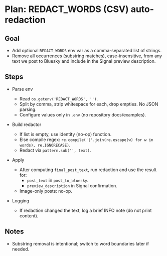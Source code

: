# Plan: REDACT_WORDS (CSV) auto-redaction

## Goal
- Add optional `REDACT_WORDS` env var as a comma-separated list of strings.
- Remove all occurrences (substring matches), case-insensitive, from any text we post to Bluesky and include in the Signal preview description.

## Steps
- Parse env
  - Read `os.getenv('REDACT_WORDS', '')`.
  - Split by comma, strip whitespace for each, drop empties. No JSON parsing.
  - Configure values only in `.env` (no repository docs/examples).

- Build redactor
  - If list is empty, use identity (no-op) function.
  - Else compile regex: `re.compile('|'.join(re.escape(w) for w in words), re.IGNORECASE)`.
  - Redact via `pattern.sub('', text)`.

- Apply
  - After computing `final_post_text`, run redaction and use the result for:
    - `post_text` in `post_to_bluesky`.
    - `preview_description` in Signal confirmation.
  - Image-only posts: no-op.

- Logging
  - If redaction changed the text, log a brief INFO note (do not print content).

## Notes
- Substring removal is intentional; switch to word boundaries later if needed.
